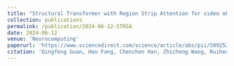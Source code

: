 ```yaml
---
title: "Structural Transformer with Region Strip Attention for video object segmentation"
collection: publications
permalink: /publication/2024-06-12-STRSA
date: 2024-06-12
venue: 'Neurocomputing'
paperurl: 'https://www.sciencedirect.com/science/article/abs/pii/S0925231224008476'
citation: 'Qingfeng Guan, Hao Fang, Chenchen Han, Zhicheng Wang, Ruiheng Zhang, Yitian Zhang, Xiankai Lu. Structural Transformer with Region Strip Attention for Video Object Segmentation. Neurocomputing, 2024: 128076.'
---
```


